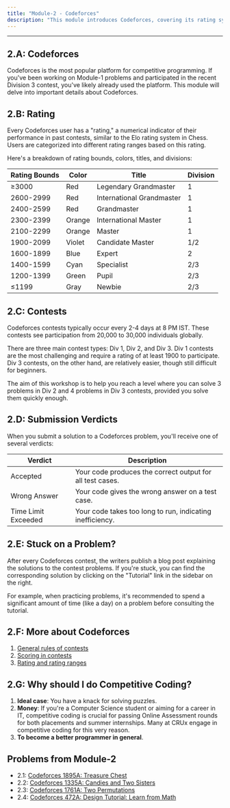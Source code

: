 ```yaml
---
title: "Module-2 - Codeforces"
description: "This module introduces Codeforces, covering its rating system, contest types, submission verdicts, and the benefits of competitive programming."
---
```

-----

## 2.A: Codeforces
Codeforces is the most popular platform for competitive programming. If you've been working on Module-1 problems and participated in the recent Division 3 contest, you've likely already used the platform. This module will delve into important details about Codeforces.

## 2.B: Rating
Every Codeforces user has a "rating," a numerical indicator of their performance in past contests, similar to the Elo rating system in Chess. Users are categorized into different rating ranges based on this rating.

Here's a breakdown of rating bounds, colors, titles, and divisions:

| Rating Bounds | Color | Title | Division |
|---|---|---|---|
| $\ge$3000 | Red | Legendary Grandmaster | 1 |
| 2600-2999 | Red | International Grandmaster | 1 |
| 2400-2599 | Red | Grandmaster | 1 |
| 2300-2399 | Orange | International Master | 1 |
| 2100-2299 | Orange | Master | 1 |
| 1900-2099 | Violet | Candidate Master | 1/2 |
| 1600-1899 | Blue | Expert | 2 | 
| 1400-1599 | Cyan | Specialist | 2/3 |
| 1200-1399 | Green | Pupil | 2/3 | 
| $\le$1199 | Gray | Newbie | 2/3 | 

## 2.C: Contests
Codeforces contests typically occur every 2-4 days at 8 PM IST. These contests see participation from 20,000 to 30,000 individuals globally.

There are three main contest types: Div 1, Div 2, and Div 3. Div 1 contests are the most challenging and require a rating of at least 1900 to participate. Div 3 contests, on the other hand, are relatively easier, though still difficult for beginners.

The aim of this workshop is to help you reach a level where you can solve 3 problems in Div 2 and 4 problems in Div 3 contests, provided you solve them quickly enough.

## 2.D: Submission Verdicts
When you submit a solution to a Codeforces problem, you'll receive one of several verdicts:

| Verdict | Description |
|---|---|
| Accepted | Your code produces the correct output for all test cases. |
| Wrong Answer | Your code gives the wrong answer on a test case. |
| Time Limit Exceeded | Your code takes too long to run, indicating inefficiency. |

## 2.E: Stuck on a Problem?
After every Codeforces contest, the writers publish a blog post explaining the solutions to the contest problems. If you're stuck, you can find the corresponding solution by clicking on the "Tutorial" link in the sidebar on the right.

For example, when practicing problems, it's recommended to spend a significant amount of time (like a day) on a problem before consulting the tutorial.

## 2.F: More about Codeforces
1.  [General rules of contests](https://codeforces.com/blog/entry/4088)
2.  [Scoring in contests](https://codeforces.com/blog/entry/456)
3.  [Rating and rating ranges](https://codeforces.com/blog/entry/68288)

## 2.G: Why should I do Competitive Coding?
1.  **Ideal case**: You have a knack for solving puzzles.
2.  **Money**: If you're a Computer Science student or aiming for a career in IT, competitive coding is crucial for passing Online Assessment rounds for both placements and summer internships. Many at CRUx engage in competitive coding for this very reason.
3.  **To become a better programmer in general**.

## Problems from Module-2
* 2.1: [Codeforces 1895A: Treasure Chest](https://codeforces.com/problemset/problem/1895/A)
* 2.2: [Codeforces 1335A: Candies and Two Sisters](https://codeforces.com/problemset/problem/1335/A)
* 2.3: [Codeforces 1761A: Two Permutations](https://codeforces.com/problemset/problem/1761/A)
* 2.4: [Codeforces 472A: Design Tutorial: Learn from Math](https://codeforces.com/problemset/problem/472/A)